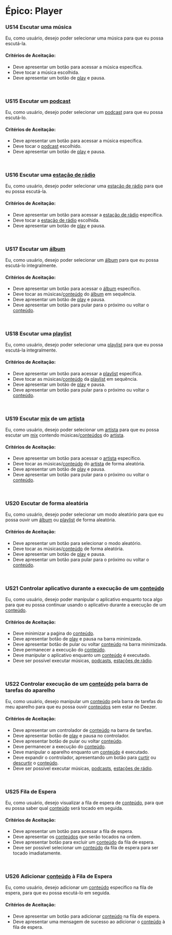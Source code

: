 # Épico: Player
<div class="line"></div>


### US14 Escutar uma música

Eu, como usuário, desejo poder selecionar uma música para que eu possa escutá-la.

#### Critérios de Aceitação:
- Deve apresentar um botão para acessar a música específica.
- Deve tocar a música escolhida.
- Deve apresentar um botão de [play](/modelagem/lexico#play) e pausa.

<br>

### US15 Escutar um [podcast](/modelagem/lexico#podcast)

Eu, como usuário, desejo poder selecionar um [podcast](/modelagem/lexico#podcast) para que eu possa escutá-lo.

#### Critérios de Aceitação:
- Deve apresentar um botão para acessar a música específica.
- Deve tocar o [podcast](/modelagem/lexico#podcast) escolhido.
- Deve apresentar um botão de [play](/modelagem/lexico#play) e pausa.

<br>

### US16 Escutar uma [estação de rádio](/modelagem/lexico#estacoes-de-radio)

Eu, como usuário, desejo poder selecionar uma [estação de rádio](/modelagem/lexico#estacoes-de-radio) para que eu possa escutá-la.

#### Critérios de Aceitação:
- Deve apresentar um botão para acessar a [estação de rádio](/modelagem/lexico#estacoes-de-radio) específica.
- Deve tocar a [estação de rádio](/modelagem/lexico#estacoes-de-radio) escolhida.
- Deve apresentar um botão de [play](/modelagem/lexico#play) e pausa.

<br>


### US17 Escutar um [álbum](/modelagem/lexico#album)

Eu, como usuário, desejo poder selecionar um [álbum](/modelagem/lexico#album) para que eu possa escutá-lo integralmente.

#### Critérios de Aceitação:
- Deve apresentar um botão para acessar o [álbum](/modelagem/lexico#album) específico.
- Deve tocar as músicas/[conteúdo](/modelagem/lexico#conteudo) do [álbum](/modelagem/lexico#album) em sequência.
- Deve apresentar um botão de [play](/modelagem/lexico#play) e pausa.
- Deve apresentar um botão para pular para o próximo ou voltar o [conteúdo](/modelagem/lexico#conteudo).

<br>

### US18 Escutar uma [playlist](/modelagem/lexico#playlist)

Eu, como usuário, desejo poder selecionar uma [playlist](/modelagem/lexico#playlist) para que eu possa escutá-la integralmente.

#### Critérios de Aceitação:
- Deve apresentar um botão para acessar a [playlist](/modelagem/lexico#playlist) específica.
- Deve tocar as músicas/[conteúdo](/modelagem/lexico#conteudo) da [playlist](/modelagem/lexico#playlist) em sequência.
- Deve apresentar um botão de [play](/modelagem/lexico#play) e pausa.
- Deve apresentar um botão para pular para o próximo ou voltar o [conteúdo](/modelagem/lexico#conteudo).

<br>

### US19 Escutar [mix](/modelagem/lexico#mix) de um [artista](/modelagem/lexico#artista)

Eu, como usuário, desejo poder selecionar um [artista](/modelagem/lexico#artista) para que eu possa escutar um [mix](/modelagem/lexico#mix) contendo músicas/[conteúdos](/modelagem/lexico#conteudo) do [artista](/modelagem/lexico#artista).

#### Critérios de Aceitação:
- Deve apresentar um botão para acessar o [artista](/modelagem/lexico#artista) específico.
- Deve tocar as músicas/[conteúdo](/modelagem/lexico#conteudo) do [artista](/modelagem/lexico#artista) de forma aleatória.
- Deve apresentar um botão de [play](/modelagem/lexico#play) e pausa.
- Deve apresentar um botão para pular para o próximo ou voltar o [conteúdo](/modelagem/lexico#conteudo).

<br>

### US20 Escutar de forma aleatória

Eu, como usuário, desejo poder selecionar um modo aleatório para que eu possa ouvir um [álbum](/modelagem/lexico#album) ou [playlist](/modelagem/lexico#playlist) de forma aleatória.

#### Critérios de Aceitação:
- Deve apresentar um botão para selecionar o modo aleatório.
- Deve tocar as músicas/[conteúdo](/modelagem/lexico#conteudo) de forma aleatória.
- Deve apresentar um botão de [play](/modelagem/lexico#play) e pausa.
- Deve apresentar um botão para pular para o próximo ou voltar o [conteúdo](/modelagem/lexico#conteudo).

<br>

### US21 Controlar aplicativo durante a execução de um [conteúdo](/modelagem/lexico#conteudo)

Eu, como usuário, desejo poder manipular o aplicativo enquanto toca algo para que eu possa continuar usando o aplicativo durante a execução de um [conteúdo](/modelagem/lexico#conteudo). 

#### Critérios de Aceitação:
- Deve minimizar a paǵina do [conteúdo](/modelagem/lexico#conteudo).
- Deve apresentar botão de [play](/modelagem/lexico#play) e pausa na barra minimizada.
- Deve apresentar botão de pular ou voltar [conteúdo](/modelagem/lexico#conteudo) na barra minimizada.
- Deve permanecer a execução do [conteúdo](/modelagem/lexico#conteudo).
- Deve manipular o aplicativo enquanto um [conteúdo](/modelagem/lexico#conteudo) é executado.
- Deve ser possível executar músicas, [podcasts](/modelagem/lexico#podcast), [estações de rádio](/modelagem/lexico#estacoes-de-radio).

<br>

### US22 Controlar execução de um [conteúdo](/modelagem/lexico#conteudo) pela barra de tarefas do aparelho

Eu, como usuário, desejo manipular um [conteúdo](/modelagem/lexico#conteudo) pela barra de tarefas do meu aparelho para que eu possa ouvir [conteúdos](/modelagem/lexico#conteudo) sem estar no Deezer.

#### Critérios de Aceitação:
- Deve apresentar um controlador de [conteúdo](/modelagem/lexico#conteudo) na barra de tarefas.
- Deve apresentar botão de [play](/modelagem/lexico#play) e pausa no controlador.
- Deve apresentar botão de pular ou voltar [conteúdo](/modelagem/lexico#conteudo).
- Deve permanecer a execução do [conteúdo](/modelagem/lexico#conteudo).
- Deve manipular o aparelho enquanto um [conteúdo](/modelagem/lexico#conteudo) é executado.
- Deve expandir o controlador, apresentando um botão para [curtir](/modelagem/lexico#curtir) ou [descurtir](/modelagem/lexico#curtir) o [conteúdo](/modelagem/lexico#conteudo).
- Deve ser possível executar músicas, [podcasts](/modelagem/lexico#podcast), [estações de rádio](/modelagem/lexico#estacoes-de-radio).

<br>

### US25 Fila de Espera

Eu,  como usuário, desejo visualizar a fila de espera de [conteúdo](/modelagem/lexico#conteudo), para que eu possa saber qual [conteúdo](/modelagem/lexico#conteudo) será tocado em seguida. 

#### Critérios de Aceitação:
- Deve apresentar um botão para acessar a fila de espera.
- Deve apresentar os [conteúdos](/modelagem/lexico#conteudo) que serão tocados na ordem.
- Deve apresentar botão para excluir um [conteúdo](/modelagem/lexico#conteudo) da fila de espera.
- Deve ser possível selecionar um [conteúdo](/modelagem/lexico#conteudo) da fila de espera para ser tocado imadiatamente.

<br>

### US26 Adicionar [conteúdo](/modelagem/lexico#conteudo) à Fila de Espera

Eu,  como usuário, desejo adicionar um [conteúdo](/modelagem/lexico#conteudo) específico na fila de espera, para que eu possa escutá-lo em seguida.

#### Critérios de Aceitação:
- Deve apresentar um botão para adicionar [conteúdo](/modelagem/lexico#conteudo) na fila de espera.
- Deve apresentar uma mensagem de sucesso ao adicionar o [conteúdo](/modelagem/lexico#conteudo) à fila de espera.

<br>
